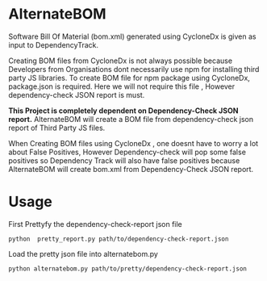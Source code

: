 # AlternateBOM
Software Bill Of Material (bom.xml) generated using CycloneDx is given as input to DependencyTrack. 

Creating BOM files from CycloneDx is not always possible because Developers from Organisations dont necessarily use npm for installing third party JS libraries. To create BOM file for npm package using CycloneDx, package.json is required. Here we will not require this file , However dependency-check JSON report is must.

**This Project is completely dependent on Dependency-Check JSON report.**
AlternateBOM will create a BOM file from dependency-check json report of Third Party JS files.

When Creating BOM files using CycloneDx , one doesnt have to worry a lot about False Positives, However Dependency-check will pop some false positives so Dependency Track will also have false positives because AlternateBOM will create bom.xml from Dependency-Check JSON report.

# Usage
First Prettyfy the dependency-check-report json file

`python  pretty_report.py path/to/dependency-check-report.json`

Load the pretty json file into alternatebom.py

`python alternatebom.py path/to/pretty/dependency-check-report.json`



